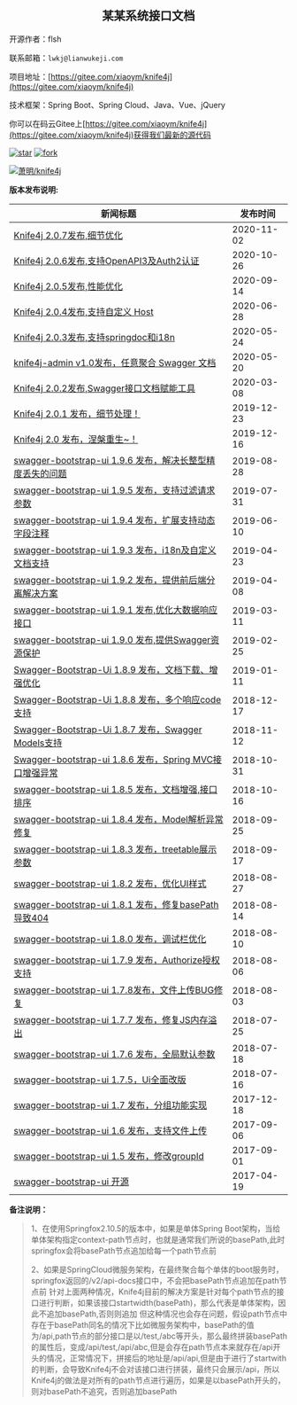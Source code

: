 <center><h2>某某系统接口文档</h2></center>

开源作者：flsh

联系邮箱：`lwkj@lianwukeji.com`

项目地址：[https://gitee.com/xiaoym/knife4j](https://gitee.com/xiaoym/knife4j)

技术框架：Spring Boot、Spring Cloud、Java、Vue、jQuery

你可以在码云Gitee上[https://gitee.com/xiaoym/knife4j](https://gitee.com/xiaoym/knife4j)获得我们最新的源代码

[![star](https://gitee.com/xiaoym/knife4j/badge/star.svg?theme=gvp)](https://gitee.com/xiaoym/knife4j/stargazers)
[![fork](https://gitee.com/xiaoym/knife4j/badge/fork.svg?theme=gvp)](https://gitee.com/xiaoym/knife4j/members)


[![萧明/knife4j](https://gitee.com/xiaoym/knife4j/widgets/widget_card.svg?colors=393222,ebdfc1,fffae5,d8ca9f,393222,a28b40)](https://gitee.com/xiaoym/knife4j)


**版本发布说明:**

| 新闻标题                                                     | 发布时间   |
| ------------------------------------------------------------ | ---------- |
| [Knife4j 2.0.7发布,细节优化](https://www.oschina.net/news/119621/knife4j-2-0-7-released) | 2020-11-02 |
| [Knife4j 2.0.6发布,支持OpenAPI3及Auth2认证](https://www.oschina.net/news/119457) | 2020-10-26 |
| [Knife4j 2.0.5发布,性能优化](https://www.oschina.net/news/118621) | 2020-09-14 |
| [Knife4j 2.0.4发布,支持自定义 Host](https://www.oschina.net/news/116766/knife4j-2-0-4-released) | 2020-06-28 |
| [Knife4j 2.0.3发布,支持springdoc和i18n](https://www.oschina.net/news/115921/knife4j-2-0-3-released) | 2020-05-24 |
| [knife4j-admin v1.0发布，任意聚合 Swagger 文档](https://www.oschina.net/news/115814/knife4j-admin-1-0-released) | 2020-05-20 |
| [Knife4j 2.0.2发布,Swagger接口文档赋能工具](https://www.oschina.net/news/113926/knife4j-2-0-2-released) | 2020-03-08 |
| [Knife4j 2.0.1 发布，细节处理！](https://www.oschina.net/news/112264/knife4j-2-0-1-released) | 2019-12-23 |
| [Knife4j 2.0 发布，涅槃重生~！](https://www.oschina.net/news/112095/knife4j-2-0-released) | 2019-12-16 |
| [swagger-bootstrap-ui 1.9.6 发布，解决长整型精度丢失的问题](https://www.oschina.net/news/109441/swagger-bootstrap-ui-1-9-6-released) | 2019-08-28 |
| [swagger-bootstrap-ui 1.9.5 发布，支持过滤请求参数](https://www.oschina.net/news/108673/swagger-bootstrap-ui-1-9-5-released) | 2019-07-31 |
| [swagger-bootstrap-ui 1.9.4 发布，扩展支持动态字段注释](https://www.oschina.net/news/107336/swagger-bootstrap-ui-1-9-4-released) | 2019-06-10 |
| [swagger-bootstrap-ui 1.9.3 发布，i18n及自定义文档支持](https://www.oschina.net/news/106165/swagger-bootstrap-ui-1-9-3-released) | 2019-04-23 |
| [swagger-bootstrap-ui 1.9.2 发布，提供前后端分离解决方案](https://www.oschina.net/news/105744/swagger-bootstrap-ui-1-9-2-released) | 2019-04-08 |
| [swagger-bootstrap-ui 1.9.1 发布,优化大数据响应接口](https://www.oschina.net/news/105067/swagger-bootstrap-ui-1-9-1-released) | 2019-03-11 |
| [swagger-bootstrap-ui 1.9.0 发布,提供Swagger资源保护](https://www.oschina.net/news/104687/swagger-bootstrap-ui-1-9-0-released) | 2019-02-25 |
| [Swagger-Bootstrap-Ui 1.8.9 发布，文档下载、增强优化](https://www.oschina.net/news/103518/swagger-bootstrap-ui-1-8-9-released) | 2019-01-11 |
| [Swagger-Bootstrap-Ui 1.8.8 发布，多个响应code支持](https://www.oschina.net/news/102771/swagger-bootstrap-ui-1-8-8-released) | 2018-12-17 |
| [Swagger-Bootstrap-Ui 1.8.7 发布，Swagger Models支持](https://www.oschina.net/news/101720/swagger-bootstrap-ui-1-8-7-released) | 2018-11-12 |
| [Swagger-bootstrap-ui 1.8.6 发布，Spring MVC接口增强异常](https://www.oschina.net/news/101346/swagger-bootstrap-ui-1-8-6-released) | 2018-10-31 |
| [swagger-bootstrap-ui 1.8.5 发布，文档增强,接口排序](https://www.oschina.net/news/100888/swagger-bootstrap-ui-1-8-5-released) | 2018-10-16 |
| [swagger-bootstrap-ui 1.8.4 发布，Model解析异常修复](https://www.oschina.net/news/100295/swagger-bootstrap-ui-1-8-4-released) | 2018-09-25 |
| [swagger-bootstrap-ui 1.8.3 发布，treetable展示参数](https://www.oschina.net/news/100052/swagger-bootstrap-ui-183-released) | 2018-09-17 |
| [swagger-bootstrap-ui 1.8.2 发布，优化UI样式](https://www.oschina.net/news/99355/swagger-bootstrap-ui-1-8-2-released) | 2018-08-27 |
| [swagger-bootstrap-ui 1.8.1 发布，修复basePath导致404](https://www.oschina.net/news/98955/swagger-bootstrap-ui-1-8-1-released) | 2018-08-14 |
| [swagger-bootstrap-ui 1.8.0 发布，调试栏优化](https://www.oschina.net/news/98840/swagger-bootstrap-ui-1-8-0-released) | 2018-08-10 |
| [swagger-bootstrap-ui 1.7.9 发布，Authorize授权支持](https://www.oschina.net/news/98711/swagger-bootstrap-ui-1-7-9-released) | 2018-08-06 |
| [swagger-bootstrap-ui 1.7.8发布，文件上传BUG修复](https://www.oschina.net/news/98631/swagger-bootstrap-ui-1-7-8-released) | 2018-08-03 |
| [swagger-bootstrap-ui 1.7.7 发布，修复JS内存溢出](https://www.oschina.net/news/98335/swagger-bootstrap-ui-177-released) | 2018-07-25 |
| [swagger-bootstrap-ui 1.7.6 发布，全局默认参数](https://www.oschina.net/news/98128/swagger-bootstrap-ui-176-released) | 2018-07-18 |
| [swagger-bootstrap-ui 1.7.5，Ui全面改版](https://www.oschina.net/news/98042/swagger-bootstrap-ui-1-7-5-released) | 2018-07-16 |
| [swagger-bootstrap-ui 1.7 发布，分组功能实现](https://www.oschina.net/news/91637/swagger-bootstrap-ui-1-7) | 2017-12-18 |
| [swagger-bootstrap-ui 1.6 发布，支持文件上传](https://www.oschina.net/news/88444/swagger-bootstrap-ui-1-6) | 2017-09-06 |
| [swagger-bootstrap-ui 1.5 发布，修改groupId](https://www.oschina.net/news/88285/swagger-bootstrap-ui-1-5) | 2017-09-01 |
| [swagger-bootstrap-ui 开源](https://www.oschina.net/p/swagger-bootstrap-ui) | 2017-04-19 |



**备注说明：**

>1、在使用Springfox2.10.5的版本中，如果是单体Spring Boot架构，当给单体架构指定context-path节点时，也就是通常我们所说的basePath,此时springfox会将basePath节点追加给每一个path节点前
>
>2、如果是SpringCloud微服务架构，在最终聚合每个单体的boot服务时，springfox返回的/v2/api-docs接口中，不会把basePath节点追加在path节点前
>针对上面两种情况，Knife4j目前的解决方案是针对每个path节点的接口进行判断，如果该接口startwidth(basePath)，那么代表是单体架构，因此不追加basePath,否则则追加
>但这种情况也会存在问题，假设path节点中存在于basePath同名的情况下比如微服务架构中，basePath的值为/api,path节点的部分接口是以/test,/abc等开头，那么最终拼装basePath的属性后，变成/api/test,/api/abc,但是会存在path节点本来就存在/api开头的情况，正常情况下，拼接后的地址是/api/api,但是由于进行了startwith的判断，会导致Knife4j不会对该接口进行拼装，最终只会展示/api，所以Knife4j的做法是对所有的path节点进行遍历，如果是以basePath开头的，则对basePath不追究，否则追加basePath
>

